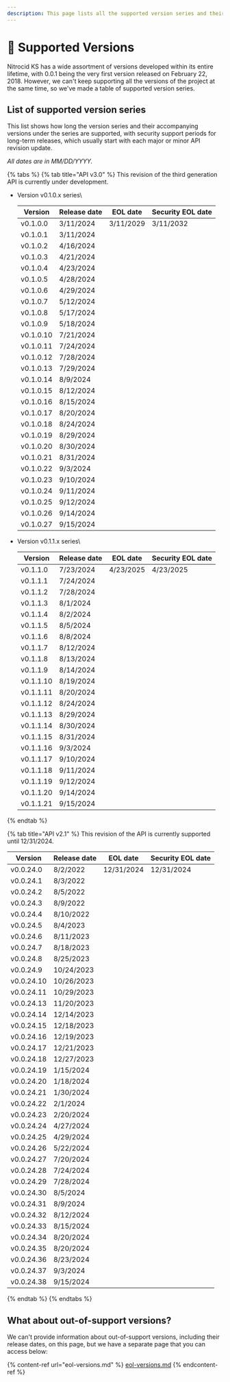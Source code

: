 ```yaml
---
description: This page lists all the supported version series and their history.
---
```


# 🔱 Supported Versions

Nitrocid KS has a wide assortment of versions developed within its entire lifetime, with 0.0.1 being the very first version released on February 22, 2018. However, we can't keep supporting all the versions of the project at the same time, so we've made a table of supported version series.

## List of supported version series

This list shows how long the version series and their accompanying versions under the series are supported, with security support periods for long-term releases, which usually start with each major or minor API revision update.

_All dates are in MM/DD/YYYY._

{% tabs %}
{% tab title="API v3.0" %}
This revision of the third generation API is currently under development.

*   Version v0.1.0.x series\


    | Version   | Release date | EOL date  | Security EOL date |
    | --------- | ------------ | --------- | ----------------- |
    | v0.1.0.0  | 3/11/2024    | 3/11/2029 | 3/11/2032         |
    | v0.1.0.1  | 3/11/2024    |           |                   |
    | v0.1.0.2  | 4/16/2024    |           |                   |
    | v0.1.0.3  | 4/21/2024    |           |                   |
    | v0.1.0.4  | 4/23/2024    |           |                   |
    | v0.1.0.5  | 4/28/2024    |           |                   |
    | v0.1.0.6  | 4/29/2024    |           |                   |
    | v0.1.0.7  | 5/12/2024    |           |                   |
    | v0.1.0.8  | 5/17/2024    |           |                   |
    | v0.1.0.9  | 5/18/2024    |           |                   |
    | v0.1.0.10 | 7/21/2024    |           |                   |
    | v0.1.0.11 | 7/24/2024    |           |                   |
    | v0.1.0.12 | 7/28/2024    |           |                   |
    | v0.1.0.13 | 7/29/2024    |           |                   |
    | v0.1.0.14 | 8/9/2024     |           |                   |
    | v0.1.0.15 | 8/12/2024    |           |                   |
    | v0.1.0.16 | 8/15/2024    |           |                   |
    | v0.1.0.17 | 8/20/2024    |           |                   |
    | v0.1.0.18 | 8/24/2024    |           |                   |
    | v0.1.0.19 | 8/29/2024    |           |                   |
    | v0.1.0.20 | 8/30/2024    |           |                   |
    | v0.1.0.21 | 8/31/2024    |           |                   |
    | v0.1.0.22 | 9/3/2024     |           |                   |
    | v0.1.0.23 | 9/10/2024    |           |                   |
    | v0.1.0.24 | 9/11/2024    |           |                   |
    | v0.1.0.25 | 9/12/2024    |           |                   |
    | v0.1.0.26 | 9/14/2024    |           |                   |
    | v0.1.0.27 | 9/15/2024    |           |                   |
*   Version v0.1.1.x series\


    | Version   | Release date | EOL date  | Security EOL date |
    | --------- | ------------ | --------- | ----------------- |
    | v0.1.1.0  | 7/23/2024    | 4/23/2025 | 4/23/2025         |
    | v0.1.1.1  | 7/24/2024    |           |                   |
    | v0.1.1.2  | 7/28/2024    |           |                   |
    | v0.1.1.3  | 8/1/2024     |           |                   |
    | v0.1.1.4  | 8/2/2024     |           |                   |
    | v0.1.1.5  | 8/5/2024     |           |                   |
    | v0.1.1.6  | 8/8/2024     |           |                   |
    | v0.1.1.7  | 8/12/2024    |           |                   |
    | v0.1.1.8  | 8/13/2024    |           |                   |
    | v0.1.1.9  | 8/14/2024    |           |                   |
    | v0.1.1.10 | 8/19/2024    |           |                   |
    | v0.1.1.11 | 8/20/2024    |           |                   |
    | v0.1.1.12 | 8/24/2024    |           |                   |
    | v0.1.1.13 | 8/29/2024    |           |                   |
    | v0.1.1.14 | 8/30/2024    |           |                   |
    | v0.1.1.15 | 8/31/2024    |           |                   |
    | v0.1.1.16 | 9/3/2024     |           |                   |
    | v0.1.1.17 | 9/10/2024    |           |                   |
    | v0.1.1.18 | 9/11/2024    |           |                   |
    | v0.1.1.19 | 9/12/2024    |           |                   |
    | v0.1.1.20 | 9/14/2024    |           |                   |
    | v0.1.1.21 | 9/15/2024    |           |                   |
{% endtab %}

{% tab title="API v2.1" %}
This revision of the API is currently supported until 12/31/2024.

| Version    | Release date | EOL date   | Security EOL date |
| ---------- | ------------ | ---------- | ----------------- |
| v0.0.24.0  | 8/2/2022     | 12/31/2024 | 12/31/2024        |
| v0.0.24.1  | 8/3/2022     |            |                   |
| v0.0.24.2  | 8/5/2022     |            |                   |
| v0.0.24.3  | 8/9/2022     |            |                   |
| v0.0.24.4  | 8/10/2022    |            |                   |
| v0.0.24.5  | 8/4/2023     |            |                   |
| v0.0.24.6  | 8/11/2023    |            |                   |
| v0.0.24.7  | 8/18/2023    |            |                   |
| v0.0.24.8  | 8/25/2023    |            |                   |
| v0.0.24.9  | 10/24/2023   |            |                   |
| v0.0.24.10 | 10/26/2023   |            |                   |
| v0.0.24.11 | 10/29/2023   |            |                   |
| v0.0.24.13 | 11/20/2023   |            |                   |
| v0.0.24.14 | 12/14/2023   |            |                   |
| v0.0.24.15 | 12/18/2023   |            |                   |
| v0.0.24.16 | 12/19/2023   |            |                   |
| v0.0.24.17 | 12/21/2023   |            |                   |
| v0.0.24.18 | 12/27/2023   |            |                   |
| v0.0.24.19 | 1/15/2024    |            |                   |
| v0.0.24.20 | 1/18/2024    |            |                   |
| v0.0.24.21 | 1/30/2024    |            |                   |
| v0.0.24.22 | 2/1/2024     |            |                   |
| v0.0.24.23 | 2/20/2024    |            |                   |
| v0.0.24.24 | 4/27/2024    |            |                   |
| v0.0.24.25 | 4/29/2024    |            |                   |
| v0.0.24.26 | 5/22/2024    |            |                   |
| v0.0.24.27 | 7/20/2024    |            |                   |
| v0.0.24.28 | 7/24/2024    |            |                   |
| v0.0.24.29 | 7/28/2024    |            |                   |
| v0.0.24.30 | 8/5/2024     |            |                   |
| v0.0.24.31 | 8/9/2024     |            |                   |
| v0.0.24.32 | 8/12/2024    |            |                   |
| v0.0.24.33 | 8/15/2024    |            |                   |
| v0.0.24.34 | 8/20/2024    |            |                   |
| v0.0.24.35 | 8/20/2024    |            |                   |
| v0.0.24.36 | 8/23/2024    |            |                   |
| v0.0.24.37 | 9/3/2024     |            |                   |
| v0.0.24.38 | 9/15/2024    |            |                   |
{% endtab %}
{% endtabs %}

## What about out-of-support versions?

We can't provide information about out-of-support versions, including their release dates, on this page, but we have a separate page that you can access below:

{% content-ref url="eol-versions.md" %}
[eol-versions.md](eol-versions.md)
{% endcontent-ref %}
